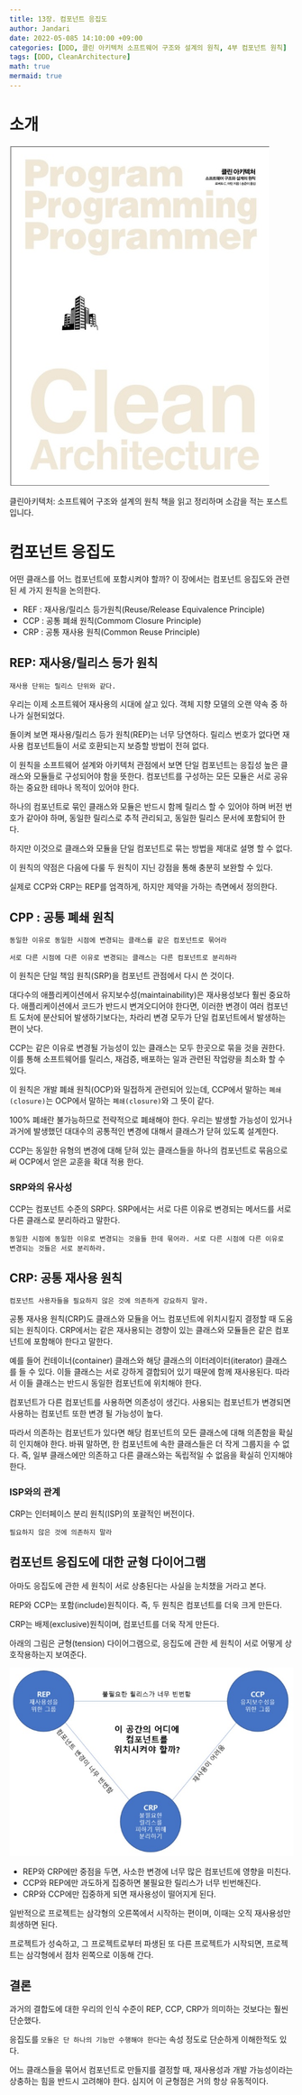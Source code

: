 ```yaml
---
title: 13장. 컴포넌트 응집도
author: Jandari
date: 2022-05-085 14:10:00 +09:00
categories: [DDD, 클린 아키텍처 소프트웨어 구조와 설계의 원칙, 4부 컴포넌트 원칙]
tags: [DDD, CleanArchitecture]
math: true
mermaid: true
---
```


# 소개

![image](/assets/img/post/2022-05-08-PPPCleanArchitecture_ch13/1.jpg)

클린아키텍처: 소프트웨어 구조와 설계의 원칙 책을 읽고 정리하며 소감을 적는 포스트입니다.

# 컴포넌트 응집도

어떤 클래스를 어느 컴포넌트에 포함시켜야 할까? 이 장에서는 컴포넌트 응집도와 관련된 세 가지 원칙을 논의한다.

* REF : 재사용/릴리스 등가원칙(Reuse/Release Equivalence Principle)
* CCP : 공통 폐쇄 원칙(Commom Closure Principle)
* CRP : 공통 재사용 원칙(Common Reuse Principle)

## REP: 재사용/릴리스 등가 원칙

`재사용 단위는 릴리스 단위와 같다.`

우리는 이제 소프트웨어 재사용의 시대에 살고 있다. 객체 지향 모델의 오랜 약속 중 하나가 실현되었다.

돌이켜 보면 재사용/릴리스 등가 원칙(REP)는 너무 당연하다. 릴리스 번호가 없다면 재사용 컴포넌트들이 서로 호환되는지 보증할 방법이 전혀 없다.

이 원칙을 소프트웨어 설계와 아키텍처 관점에서 보면 단일 컴포넌트는 응집성 높은 클래스와 모듈들로 구성되어야 함을 뜻한다. 컴포넌트를 구성하는 모든 모듈은 서로 공유하는 중요한 테마나 목적이 있어야 한다.

하나의 컴포넌트로 묶인 클래스와 모듈은 반드시 함께 릴리스 할 수 있어야 하며 버전 번호가 같아야 하며, 동일한 릴리스로 추적 관리되고, 동일한 릴리스 문서에 포함되어 한다.

하지만 이것으로 클래스와 모듈을 단일 컴포넌트로 묶는 방법을 제대로 설명 할 수 없다.

이 원칙의 약점은 다음에 다룰 두 원칙이 지닌 강점을 통해 충분히 보완할 수 있다.

실제로 CCP와 CRP는 REP를 엄격하게, 하지만 제약을 가하는 측면에서 정의한다.

## CPP : 공통 폐쇄 원칙

`동일한 이유로 동일한 시점에 변경되는 클래스를 같은 컴포넌트로 묶어라`

`서로 다른 시점에 다른 이유로 변경되는 클래스는 다른 컴포넌트로 분리하라 `

이 원칙은 단일 책임 원칙(SRP)을 컴포넌트 관점에서 다시 쓴 것이다.

대다수의 애플리케이션에서 유지보수성(maintainability)은 재사용성보다 훨씬 중요하다. 애플리케이션에서 코드가 반드시 변겨오디어야 한다면, 이러한 변경이 여러 컴포넌트 도처에 분산되어 발생하기보다는, 차라리 변경 모두가 단일 컴포넌트에서 발생하는 편이 낫다.

CCP는 같은 이유로 변경될 가능성이 있는 클래스는 모두 한곳으로 묶을 것을 권한다. 이를 통해 소프트웨어를 릴리스, 재검증, 배포하는 일과 관련된 작업량을 최소화 할 수 있다.

이 원칙은 개발 폐쇄 원칙(OCP)와 밀접하게 관련되어 있는데, CCP에서 말하는 `폐쇄(closure)`는 OCP에서 말하는 `폐쇄(closure)`와 그 뜻이 같다.

100% 폐쇄란 불가능하므로 전략적으로 폐쇄해야 한다. 우리는 발생할 가능성이 있거나 과거에 발생했던 대대수의 공통적인 변경에 대해서 클래스가 닫혀 있도록 설계한다.

CCP는 동일한 유형의 변경에 대해 닫혀 있는 클래스들을 하나의 컴포넌트로 묶음으로써 OCP에서 얻은 교훈을 확대 적용 한다.

### SRP와의 유사성

CCP는 컴포넌트 수준의 SRP다. SRP에서는 서로 다른 이유로 변경되는 메서드를 서로 다른 클래스로 분리하라고 말한다.

`동일한 시점에 동일한 이유로 변경되는 것을들 한데 묶어라. 서로 다른 시점에 다른 이유로 변경되는 것들은 서로 분리하라.`


## CRP: 공통 재사용 원칙

`컴포넌트 사용자들을 필요하지 않은 것에 의존하게 강요하지 말라.`

공통 재사용 원칙(CRP)도 클래스와 모듈을 어느 컴포넌트에 위치시킬지 결정할 때 도움되는 원칙이다. CRP에서는 같은 재사용되는 경향이 있는 클래스와 모듈들은 같은 컴포넌트에 포함해야 한다고 말한다.

예를 들어 컨테이너(container) 클래스와 해당 클래스의 이터레이터(iterator) 클래스를 들 수 있다. 이들 클래스는 서로 강하게 결합되어 있기 때문에 함께 재사용된다. 따라서 이들 클래스는 반드시 동일한 컴포넌트에 위치해야 한다.

컴포넌트가 다른 컴포넌트를 사용하면 의존성이 생긴다. 사용되는 컴포넌트가 변경되면 사용하는 컴포넌트 또한 변경 될 가능성이 높다.

따라서 의존하는 컴포넌트가 있다면 해당 컴포넌트의 모든 클래스에 대해 의존함을 확실히 인지해야 한다. 바꿔 말하면, 한 컴포넌트에 속한 클래스들은 더 작게 그룹지을 수 없다. 즉, 일부 클래스에만 의존하고 다른 클래스와는 독립적일 수 없음을 확실히 인지해야 한다.

### ISP와의 관계

CRP는 인터페이스 분리 원칙(ISP)의 포괄적인 버전이다.

`필요하지 않은 것에 의존하지 말라`

## 컴포넌트 응집도에 대한 균형 다이어그램

아마도 응집도에 관한 세 원칙이 서로 상충된다는 사실을 눈치챘을 거라고 본다.

REP와 CCP는 포함(include)원칙이다. 즉, 두 원칙은 컴포넌트를 더욱 크게 만든다.

CRP는 배제(exclusive)원칙이며, 컴포넌트를 더욱 작게 만든다.

아래의 그림은 균형(tension) 다이어그램으로, 응집도에 관한 세 원칙이 서로 어떻게 상호작용하는지 보여준다.

![image](/assets/img/post/2022-05-08-PPPCleanArchitecture_ch13/2.jpg)

* REP와 CRP에만 중점을 두면, 사소한 변경에 너무 많은 컴포넌트에 영향을 미친다.
* CCP와 REP에만 과도하게 집중하면 불필요한 릴리스가 너무 빈번해진다.
* CRP와 CCP에만 집중하게 되면 재사용성이 떨어지게 된다.

일반적으로 프로젝트는 삼각형의 오른쪽에서 시작하는 편이며, 이때는 오직 재사용성만 희생하면 된다.

프로젝트가 성숙하고, 그 프로젝트로부터 파생된 또 다른 프로젝트가 시작되면, 프로젝트는 삼각형에서 점차 왼쪽으로 이동해 간다.

## 결론

과거의 결합도에 대한 우리의 인식 수준이 REP, CCP, CRP가 의미하는 것보다는 훨씬 단순했다.

응집도를 `모듈은 단 하나의 기능만 수행해야 한다`는 속성 정도로 단순하게 이해한적도 있다.

어느 클래스들을 묶어서 컴포넌트로 만들지를 결정할 때, 재사용성과 개발 가능성이라는 상충하는 힘을 반드시 고려해야 한다. 심지어 이 균형점은 거의 항상 유동적이다.